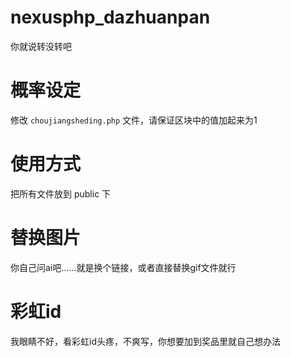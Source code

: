 # nexusphp_dazhuanpan
你就说转没转吧

# 概率设定
修改 `choujiangsheding.php` 文件，请保证区块中的值加起来为1

# 使用方式
把所有文件放到 public 下

# 替换图片
你自己问ai吧……就是换个链接，或者直接替换gif文件就行

# 彩虹id
我眼睛不好，看彩虹id头疼，不爽写，你想要加到奖品里就自己想办法
